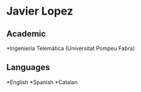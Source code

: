 Javier Lopez
============

Academic
--------

*Ingeniería Telemática (Universitat Pompeu Fabra)

Languages
---------

*English
*Spanish
*Catalan
